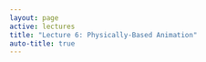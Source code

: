 ```yaml
---
layout: page
active: lectures
title: "Lecture 6: Physically-Based Animation"
auto-title: true
---
```



<!-- https://gafferongames.com/post/integration_basics/ -->

